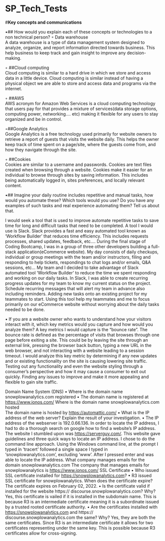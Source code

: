 # SP_Tech_Tests
#**Key concepts and communications**

•## How would you explain each of these concepts or technologies to a non technical person? 
◦ Data warehouse  
A data warehouse is a type of data management system designed to analyze, organize, and report information directed towards business. This help business to keep track and gain insight to improve any decision-making. 

◦ ##Cloud computing  
Cloud computing is similar to a hard drive in which we store and access data in a little device. Cloud computing is similar instead of having a physical object we are able to store and access data and programs via the internet. 

◦ ##AWS  
AWS acronym for Amazon Web Services is a cloud computing technology that users pay for that provides a mixture of services(data storage options, computing power, networking…. etc) making it flexible for any users to stay organized and be in control. 

◦##Google Analytics  
Google Analytics is a free technology used primarily for website owners to retrieve a report of guests that visits the website daily. This helps the owner keep track of time spent on a page/site, where the guests come from, and how they navigate through the site. 

◦ ##Cookies  
Cookies are similar to a username and passwords. Cookies are text files created when browsing through a website. Cookies make it easier for an individual to browse through sites by saving information. This includes being automatically logged in, sites preferences, and locally relevant content. 

•## Imagine your daily routine includes repetitive and manual tasks, how would you  automate these? Which tools would you use? Do you have any examples of such  tasks and real experience automating them? Tell us about that.  

I would seek a tool that is used to improve automate repetitive tasks to save time for long and difficult tasks that need to be completed. A tool I would use is Slack. Slack provides a fast and easy automated tool known as ‘Workflow Builder’ that reduces time efficiency. This includes requests processes, shared updates, feedback, etc…. During the final stage of Coding  Bootcamp, I was in a group of three other developers building a full-stack application(eCommerce website). My day consists of daily checkups, individual or group meetings with the team and/or instructors, filing and responding to help tickets, respondings to chat logs and/or emails, Q&A sessions, etc… My team and I decided to take advantage of Slack automated tool ‘Workflow Builder’ to reduce the time we spent responding and working on our daily tasks. In Slack, I was able to create recurring progress updates for my team to know my current status on the project. Schedule recurring messages that will alert my team in advance also including reminders. Adding new tasks onto an existing project for my teammates to start. Using this tool help my teammates and me to focus primarily on our eCommerce website without worrying about the daily tasks needed to be done. 

• If you are a website owner who wants to understand how your visitors interact  with it, which key metrics would you capture and how would you analyze them? 
A key metrics I would capture is the “bounce rate”. The bounce rate is defined as the percentage of visits that browses through one page before exiting a site. This could be by leaving the site through an external link, pressing the browser back button, typing a new URL in the web browser, and not interacting with a website leading to a session timeout. I would analyze this key metric by determining if any new updates and or existing functionality on the site is causing lowering site traffic. Testing out any functionality and even the website styling through a consumer’s perspective and how it may cause a consumer to exit out quickly. Finding any issues to improve and make it more appealing and flexible to gain site traffic. 



Domain Name System (DNS) 
• Where is the domain name snowplowanalytics.com registered  • 
The domain name is registered at https://www.ionos.com/
Where is the domain name snowplowanalytics.com hosted  
The domain name is hosted by https://automattic.com/
• What is the IP address of the web server? Explain the result of your investigation.  • 
The IP address of the webserver is 192.0.66.136. In order to locate the IP address, I had to do a thorough search on google how to find a website’s IP address. The website I stumbled upon was https://serverguy.com/. This website gave guidelines and three quick ways to locate an IP address. I chose to do the command line approach. Using the Windows command line, at the prompt I typed in ‘tracert’ followed a single space I typed in ‘snowplowanalytics.com’, excluding ‘www’. After I pressed enter and was able to locate the IP address. 
What company manages emails for the domain snowplowanalytics.com 
The company that manages emails for snowplowanalytics is https://www.ionos.com/
SSL Certificate 
• Who issued SSL certificate installed for https://snowplowanalytics.com?  •
R3 issued SSL certificate for snowplowanalytics.
When does the certificate expire?  
The certificate expires on February 02, 2022.
• Is the certificate valid if installed for the website https:// 
discourse.snowplowanalytics.com? Why?  
Yes, this certificate is vailed if it is installed in the subdomain name. This is because R3 is an intermediate certificate meaning it is a subordinate issued by a trusted rooted certificate authority. 
• Are the certificates installed with https://snowplowanalytics.com and https:// discourse.snowplowanalytics.com the same? Why? 
Yes, they are both the same certificates. Since R3 is an intermediate certificate it allows for two certificates representing under the same key. This is possible because R3 certificates allow for cross-signing. 
